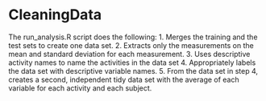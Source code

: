 # CleaningData
The run_analysis.R script does the following:
    1. Merges the training and the test sets to create one data set.
    2. Extracts only the measurements on the mean and standard deviation for each measurement. 
    3.  Uses descriptive activity names to name the activities in the data set
    4. Appropriately labels the data set with descriptive variable names. 
    5. From the data set in step 4, creates a second, independent tidy data set with the average of each variable for each activity and each subject.
